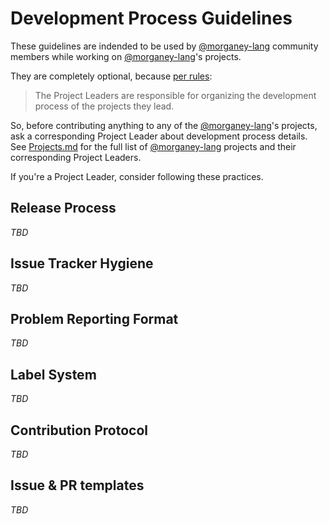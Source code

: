 # Development Process Guidelines

These guidelines are indended to be used by [@morganey-lang] community
members while working on [@morganey-lang]'s projects.

They are completely optional, because [per rules](README.md#becoming-a-project-leader):

> The Project Leaders are responsible for organizing the development process of the projects they lead.

So, before contributing anything to any of the [@morganey-lang]'s projects, ask a corresponding Project Leader about development process details. See [Projects.md](Projects.md) for the full list of [@morganey-lang] projects and their corresponding Project Leaders.

If you're a Project Leader, consider following these practices.

## Release Process

*TBD*

## Issue Tracker Hygiene

*TBD*

## Problem Reporting Format

*TBD*

## Label System

*TBD*

## Contribution Protocol

*TBD*

## Issue & PR templates

*TBD*

[@morganey-lang]: https://github.com/morganey-lang
